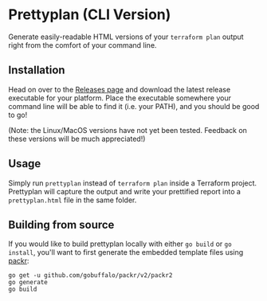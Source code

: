 # Prettyplan (CLI Version)

Generate easily-readable HTML versions of your `terraform plan` output right from the comfort of your command line.

## Installation

Head on over to the [Releases page](https://github.com/chrislewisdev/prettyplan-cli/releases) and download the latest release executable for your platform. Place the executable somewhere your command line will be able to find it (i.e. your PATH), and you should be good to go!

(Note: the Linux/MacOS versions have not yet been tested. Feedback on these versions will be much appreciated!)

## Usage

Simply run `prettyplan` instead of `terraform plan` inside a Terraform project. Prettyplan will capture the output and write your prettified report into a `prettyplan.html` file in the same folder.

## Building from source

If you would like to build prettyplan locally with either `go build` or `go install`, you'll want to first generate the embedded template files using [packr](https://github.com/gobuffalo/packr/tree/master/v2):

```
go get -u github.com/gobuffalo/packr/v2/packr2
go generate
go build
```
